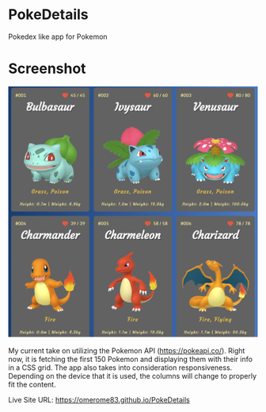 # PokeDetails
Pokedex like app for Pokemon

# Screenshot
![](./screenshot.png)

My current take on utilizing the Pokemon API (https://pokeapi.co/). Right now, it is fetching the first 150 Pokemon and displaying them with their info in a CSS grid. The app also takes into consideration responsiveness. Depending on the device that it is used, the columns will change to properly fit the content.

Live Site URL: https://omerome83.github.io/PokeDetails
